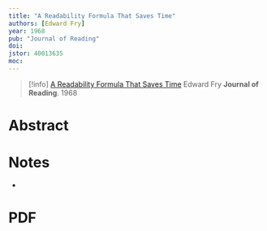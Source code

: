 ```yaml
---
title: "A Readability Formula That Saves Time"
authors: [Edward Fry]
year: 1968
pub: "Journal of Reading"
doi: 
jstor: 40013635
moc: 
---
```

>[!info]
[A Readability Formula That Saves Time](https://pubmed.ncbi.nlm.nih.gov/40013635/)
Edward Fry
**Journal of Reading**. 1968

# Abstract


# Notes
- 

# PDF
